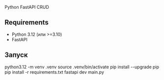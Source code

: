 Python FastAPI CRUD

## Requirements
- Python 3.12 (или >=3.10)
- FastAPI

## Запуск
python3.12 -m venv .venv
source .venv/bin/activate
pip install --upgrade pip
pip install -r requirements.txt
fastapi dev main.py